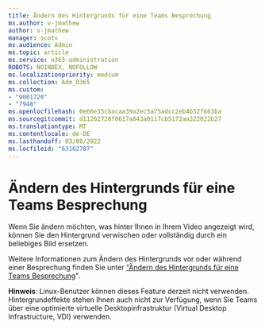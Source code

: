 ```yaml
---
title: Ändern des Hintergrunds für eine Teams Besprechung
ms.author: v-jmathew
author: v-jmathew
manager: scotv
ms.audience: Admin
ms.topic: article
ms.service: o365-administration
ROBOTS: NOINDEX, NOFOLLOW
ms.localizationpriority: medium
ms.collection: Adm_O365
ms.custom:
- "9001720"
- "7948"
ms.openlocfilehash: 0e66e35cbacaa39a2ec5a75adcc2eb4b52f663ba
ms.sourcegitcommit: d11262728f0617a843a0117cb5172aa322022b27
ms.translationtype: MT
ms.contentlocale: de-DE
ms.lasthandoff: 03/08/2022
ms.locfileid: "63162787"
---
```

# <a name="change-your-background-for-a-teams-meeting"></a>Ändern des Hintergrunds für eine Teams Besprechung

Wenn Sie ändern möchten, was hinter Ihnen in Ihrem Video angezeigt wird, können Sie den Hintergrund verwischen oder vollständig durch ein beliebiges Bild ersetzen.

Weitere Informationen zum Ändern des Hintergrunds vor oder während einer Besprechung finden Sie unter ["Ändern des Hintergrunds für eine Teams Besprechung](https://support.microsoft.com/office/change-your-background-for-a-teams-meeting-f77a2381-443a-499d-825e-509a140f4780)".

**Hinweis**: Linux-Benutzer können dieses Feature derzeit nicht verwenden. Hintergrundeffekte stehen Ihnen auch nicht zur Verfügung, wenn Sie Teams über eine optimierte virtuelle Desktopinfrastruktur (Virtual Desktop Infrastructure, VDI) verwenden.
